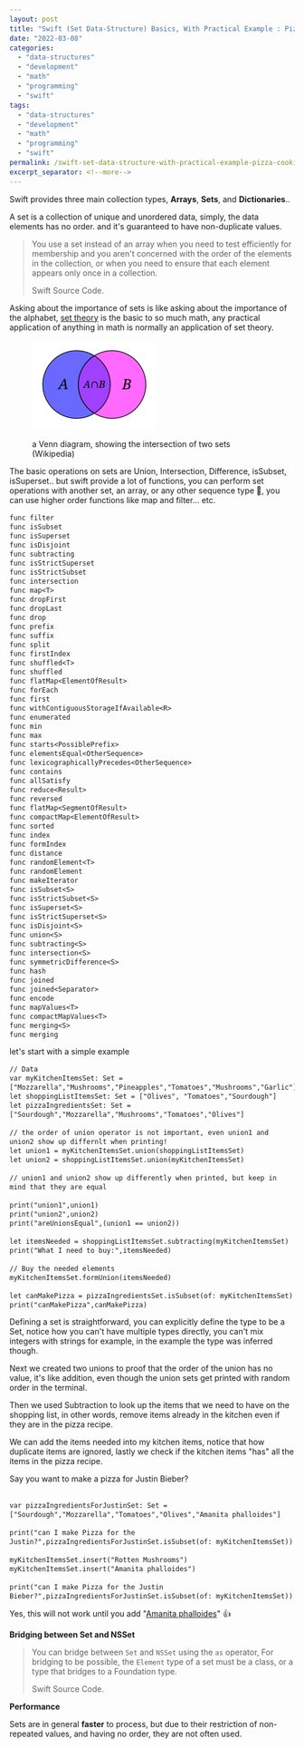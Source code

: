 ```yaml
---
layout: post
title: "Swift (Set Data-Structure) Basics, With Practical Example : Pizza Cooking"
date: "2022-03-08"
categories: 
  - "data-structures"
  - "development"
  - "math"
  - "programming"
  - "swift"
tags: 
  - "data-structures"
  - "development"
  - "math"
  - "programming"
  - "swift"
permalink: /swift-set-data-structure-with-practical-example-pizza-cooking
excerpt_separator: <!--more-->
---
```

Swift provides three main collection types, **Arrays**, **Sets**, and **Dictionaries**..  
<!--more-->

A set is a collection of unique and unordered data, simply, the data elements has no order. and it's guaranteed to have non-duplicate values.

> You use a set instead of an array when you need to test efficiently for membership and you aren't concerned with the order of the elements in the collection, or when you need to ensure that each element appears only once in a collection.
> 
> Swift Source Code.

Asking about the importance of sets is like asking about the importance of the alphabet, [set theory](https://en.wikipedia.org/wiki/Set_theory "set theory") is the basic to so much math, any practical application of anything in math is normally an application of set theory.

<figure>

![](images/220px-Venn_A_intersect_B.svg.png)

<figcaption>

a Venn diagram, showing the intersection of two sets (Wikipedia)

</figcaption>

</figure>

The basic operations on sets are Union, Intersection, Difference, isSubset, isSuperset.. but swift provide a lot of functions, you can perform set operations with another set, an array, or any other sequence type 🧐, you can use higher order functions like map and filter... etc.

```
func filter
func isSubset
func isSuperset
func isDisjoint
func subtracting
func isStrictSuperset
func isStrictSubset
func intersection
func map<T>
func dropFirst
func dropLast
func drop
func prefix
func suffix
func split
func firstIndex
func shuffled<T>
func shuffled
func flatMap<ElementOfResult>
func forEach
func first
func withContiguousStorageIfAvailable<R>
func enumerated
func min
func max
func starts<PossiblePrefix>
func elementsEqual<OtherSequence>
func lexicographicallyPrecedes<OtherSequence>
func contains
func allSatisfy
func reduce<Result>
func reversed
func flatMap<SegmentOfResult>
func compactMap<ElementOfResult>
func sorted
func index
func formIndex
func distance
func randomElement<T>
func randomElement
func makeIterator
func isSubset<S>
func isStrictSubset<S>
func isSuperset<S>
func isStrictSuperset<S>
func isDisjoint<S>
func union<S>
func subtracting<S>
func intersection<S>
func symmetricDifference<S>
func hash
func joined
func joined<Separator>
func encode
func mapValues<T>
func compactMapValues<T>
func merging<S>
func merging
```

let's start with a simple example

```
// Data
var myKitchenItemsSet: Set = ["Mozzarella","Mushrooms","Pineapples","Tomatoes","Mushrooms","Garlic"]
let shoppingListItemsSet: Set = ["Olives", "Tomatoes","Sourdough"]
let pizzaIngredientsSet: Set = ["Sourdough","Mozzarella","Mushrooms","Tomatoes","Olives"]

// the order of union operator is not important, even union1 and union2 show up differnlt when printing!
let union1 = myKitchenItemsSet.union(shoppingListItemsSet)
let union2 = shoppingListItemsSet.union(myKitchenItemsSet)

// union1 and union2 show up differently when printed, but keep in mind that they are equal

print("union1",union1)
print("union2",union2)
print("areUnionsEqual",(union1 == union2))

let itemsNeeded = shoppingListItemsSet.subtracting(myKitchenItemsSet)
print("What I need to buy:",itemsNeeded)

// Buy the needed elements
myKitchenItemsSet.formUnion(itemsNeeded)

let canMakePizza = pizzaIngredientsSet.isSubset(of: myKitchenItemsSet)
print("canMakePizza",canMakePizza)
```

Defining a set is straightforward, you can explicitly define the type to be a Set, notice how you can't have multiple types directly, you can't mix integers with strings for example, in the example the type was inferred though.  
  
Next we created two unions to proof that the order of the union has no value, it's like addition, even though the union sets get printed with random order in the terminal.  
  
Then we used Subtraction to look up the items that we need to have on the shopping list, in other words, remove items already in the kitchen even if they are in the pizza recipe.  
  
We can add the items needed into my kitchen items, notice that how duplicate items are ignored, lastly we check if the kitchen items "has" all the items in the pizza recipe.  
  
Say you want to make a pizza for Justin Bieber?

```

var pizzaIngredientsForJustinSet: Set = ["Sourdough","Mozzarella","Tomatoes","Olives","Amanita phalloides"]

print("can I make Pizza for the Justin?",pizzaIngredientsForJustinSet.isSubset(of: myKitchenItemsSet))

myKitchenItemsSet.insert("Rotten Mushrooms")
myKitchenItemsSet.insert("Amanita phalloides")

print("can I make Pizza for the Justin Bieber?",pizzaIngredientsForJustinSet.isSubset(of: myKitchenItemsSet))
```

Yes, this will not work until you add "[Amanita phalloides](https://en.wikipedia.org/wiki/Amanita_phalloides "Amanita phalloides")" 👍  
  
**Bridging between Set and NSSet**

> You can bridge between `Set` and `NSSet` using the `as` operator, For bridging to be possible, the `Element` type of a set must be a class, or a type that bridges to a Foundation type.
> 
> Swift Source Code.

**Performance**  
  
Sets are in general **faster** to process, but due to their restriction of non-repeated values, and having no order, they are not often used.
